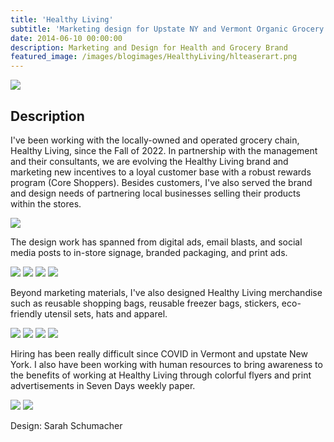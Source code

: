 ```yaml
---
title: 'Healthy Living'
subtitle: 'Marketing design for Upstate NY and Vermont Organic Grocery Chain'
date: 2014-06-10 00:00:00
description: Marketing and Design for Health and Grocery Brand
featured_image: /images/blogimages/HealthyLiving/hlteaserart.png
---
```


![](/images/blogimages/HealthyLiving/HLgreenveggieframetext.jpg)

## Description

I've been working with the locally-owned and operated grocery chain, Healthy Living, since the Fall of 2022. In partnership with the management and their consultants, we are evolving the Healthy Living brand and marketing new incentives to a loyal customer base with a robust rewards program (Core Shoppers). Besides customers, I've also served the brand and design needs of partnering local businesses selling their products within the stores. 

![](/images/blogimages/HealthyLiving/HLcartonideas_farmscene_revisedark.jpg)

The design work has spanned from digital ads, email blasts, and social media posts to in-store signage, branded packaging, and print ads. 

<div class="gallery" data-columns="1">
<img src="/images/blogimages/HealthyLiving/bulksignage_saratoga523.jpg">
<img src="/images/blogimages/HealthyLiving/RoundUp_registerad.png">
<img src="/images/blogimages/HealthyLiving/CSflyer.png">
<img src="/images/blogimages/HealthyLiving/avocadoposter.png">
</div>

Beyond marketing materials, I've also designed Healthy Living merchandise such as reusable shopping bags, reusable freezer bags, stickers, eco-friendly utensil sets, hats and apparel.

<div class="gallery" data-columns="1">
	<img src="/images/blogimages/HealthyLiving/HLnavycoolerbagmockup.jpg">
	<img src="/images/blogimages/HealthyLiving/reusablecitrusbagmockups.jpg">
	<img src="/images/blogimages/HealthyLiving/fruitvegreusablebag.jpg">
	<img src="/images/blogimages/HealthyLiving/togoware.png">
</div>

Hiring has been really difficult since COVID in Vermont and upstate New York. I also have been working with human resources to bring awareness to the benefits of working at Healthy Living through colorful flyers and print advertisements in Seven Days weekly paper.

<div class="gallery" data-columns="1">
<img src="/images/blogimages/HealthyLiving/sevendaysad_HL.jpg">
<img src="/images/blogimages/HealthyLiving/HRpamphlets1022.jpg">
</div>

Design: Sarah Schumacher

